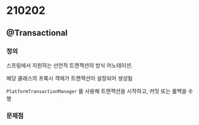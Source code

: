 # 210202

## @Transactional

### 정의

스프링에서 지원하는 선언적 트랜잭션의 방식 어노테이션.

해당 클래스의 프록시 객체가 트랜잭션이 설정되어 생성됨

`PlatformTransactionManager` 를 사용해 트랜잭션을 시작하고, 커밋 또는 롤백을 수행

### 문제점
